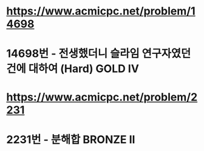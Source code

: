 # https://www.acmicpc.net/problem/14698
# 14698번 - 전생했더니 슬라임 연구자였던 건에 대하여 (Hard) GOLD IV

# https://www.acmicpc.net/problem/2231
# 2231번 - 분해합 BRONZE II